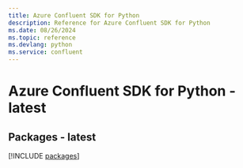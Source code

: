 ```yaml
---
title: Azure Confluent SDK for Python
description: Reference for Azure Confluent SDK for Python
ms.date: 08/26/2024
ms.topic: reference
ms.devlang: python
ms.service: confluent
---
```

# Azure Confluent SDK for Python - latest
## Packages - latest
[!INCLUDE [packages](confluent-index.md)]